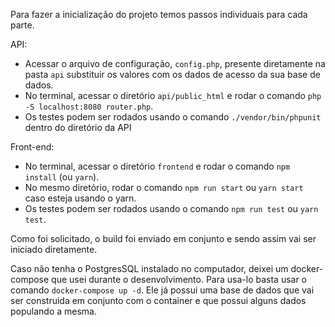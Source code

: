 Para fazer a inicialização do projeto temos passos individuais para cada parte.

API:

- Acessar o arquivo de configuração, `config.php`, presente diretamente na pasta `api` substituir os valores com os dados de acesso da sua base de dados.
- No terminal, acessar o diretório `api/public_html` e rodar o comando `php -S localhost:8080 router.php`.
- Os testes podem ser rodados usando o comando `./vendor/bin/phpunit` dentro do diretório da API

Front-end:

- No terminal, acessar o diretório `frontend` e rodar o comando `npm install` (ou `yarn`).
- No mesmo diretório, rodar o comando `npm run start` ou `yarn start` caso esteja usando o yarn.
- Os testes podem ser rodados usando o comando `npm run test` ou `yarn test`.

Como foi solicitado, o build foi enviado em conjunto e sendo assim vai ser iniciado diretamente.

Caso não tenha o PostgresSQL instalado no computador, deixei um docker-compose que usei durante o desenvolvimento. Para usa-lo basta usar o comando `docker-compose up -d`. Ele já possui uma base de dados que vai ser construida em conjunto com o container e que possui alguns dados populando a mesma.
